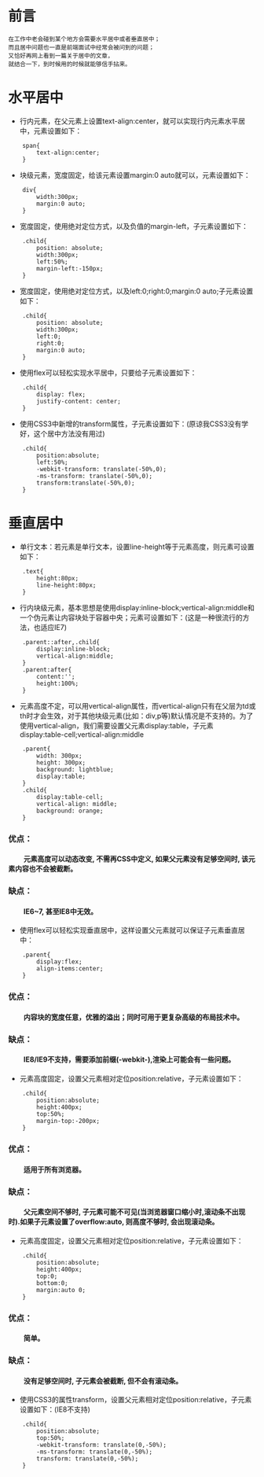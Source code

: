 # 前言
```
在工作中老会碰到某个地方会需要水平居中或者垂直居中；
而且居中问题也一直是前端面试中经常会被问到的问题；
又恰好再网上看到一篇关于居中的文章，
就结合一下，到时候用的时候就能够信手拈来。
```
# 水平居中
+ 行内元素，在父元素上设置text-align:center，就可以实现行内元素水平居中，元素设置如下：
```
    span{
        text-align:center;
    }
```
+ 块级元素，宽度固定，给该元素设置margin:0 auto就可以，元素设置如下：
```
    div{
        width:300px;
        margin:0 auto;
    }
```
+ 宽度固定，使用绝对定位方式，以及负值的margin-left，子元素设置如下：
```
    .child{
        position: absolute;
        width:300px;
        left:50%;
        margin-left:-150px;
    }
```
+ 宽度固定，使用绝对定位方式，以及left:0;right:0;margin:0 auto;子元素设置如下：
```
    .child{
        position: absolute;
        width:300px;
        left:0;
        right:0;
        margin:0 auto;
    }
```
+ 使用flex可以轻松实现水平居中，只要给子元素设置如下：
```
    .child{
        display: flex;
        justify-content: center;
    }
```
+ 使用CSS3中新增的transform属性，子元素设置如下：(原谅我CSS3没有学好，这个居中方法没有用过)
```
    .child{
        position:absolute;
        left:50%;
        -webkit-transform: translate(-50%,0);  
        -ms-transform: translate(-50%,0);
        transform:translate(-50%,0);
    }
```
# 垂直居中
* 单行文本：若元素是单行文本，设置line-height等于元素高度，则元素可设置如下：
```
    .text{
        height:80px;
        line-height:80px;
    }
```
* 行内块级元素，基本思想是使用display:inline-block;vertical-align:middle和一个伪元素让内容块处于容器中央；元素可设置如下：(这是一种很流行的方法，也适应IE7)
```
    .parent::after,.child{
        display:inline-block;
        vertical-align:middle;
    }
    .parent:after{
        content:'';
        height:100%;
    }
```
* 元素高度不定，可以用vertical-align属性，而vertical-align只有在父层为td或th时才会生效，对于其他块级元素(比如：div,p等)默认情况是不支持的。为了使用vertical-align，我们需要设置父元素display:table，子元素display:table-cell;vertical-align:middle
```
    .parent{
        width: 300px;
        height: 300px;
        background: lightblue;
        display:table;
    }
    .child{
        display:table-cell;
        vertical-align: middle;
        background: orange;
    }
```
### **优点：**
#### &emsp;&emsp; 元素高度可以动态改变, 不需再CSS中定义, 如果父元素没有足够空间时, 该元素内容也不会被截断。
### **缺点：**
#### &emsp;&emsp; IE6~7, 甚至IE8中无效。
* 使用flex可以轻松实现垂直居中，这样设置父元素就可以保证子元素垂直居中：
```
    .parent{
        display:flex;
        align-items:center;
    }
```
### **优点：**
#### &emsp;&emsp; 内容块的宽度任意，优雅的溢出；同时可用于更复杂高级的布局技术中。
### **缺点：**
#### &emsp;&emsp; IE8/IE9不支持，需要添加前缀(-webkit-),渲染上可能会有一些问题。
* 元素高度固定，设置父元素相对定位position:relative，子元素设置如下：
```
    .child{
        position:absolute;
        height:400px;
        top:50%;
        margin-top:-200px;
    }
```
### **优点：**
#### &emsp;&emsp; 适用于所有浏览器。
### **缺点：**
#### &emsp;&emsp; 父元素空间不够时, 子元素可能不可见(当浏览器窗口缩小时,滚动条不出现时).如果子元素设置了overflow:auto, 则高度不够时, 会出现滚动条。
* 元素高度固定，设置父元素相对定位position:relative，子元素设置如下：
```
    .child{
        position:absolute;
        height:400px;
        top:0;
        bottom:0;
        margin:auto 0;
    }
```
### **优点：**
#### &emsp;&emsp; 简单。
### **缺点：**
#### &emsp;&emsp; 没有足够空间时, 子元素会被截断, 但不会有滚动条。
* 使用CSS3的属性transform，设置父元素相对定位position:relative，子元素设置如下：(IE8不支持)
```
    .child{
        position:absolute;
        top:50%;
        -webkit-transform: translate(0,-50%);  
        -ms-transform: translate(0,-50%);
        transform: translate(0,-50%);
    }
```